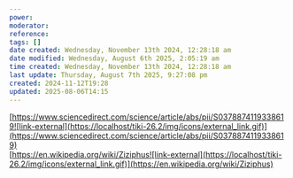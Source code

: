 ```yaml
---
power: 
moderator: 
reference: 
tags: []
date created: Wednesday, November 13th 2024, 12:28:18 am
date modified: Wednesday, August 6th 2025, 2:05:19 am
time created: Wednesday, November 13th 2024, 12:28:18 am
last update: Thursday, August 7th 2025, 9:27:08 pm
created: 2024-11-12T19:28
updated: 2025-08-06T14:15
---
```

[https://www.sciencedirect.com/science/article/abs/pii/S0378874119338619![link-external](https://localhost/tiki-26.2/img/icons/external_link.gif)](https://www.sciencedirect.com/science/article/abs/pii/S0378874119338619)  
[https://en.wikipedia.org/wiki/Ziziphus![link-external](https://localhost/tiki-26.2/img/icons/external_link.gif)](https://en.wikipedia.org/wiki/Ziziphus)